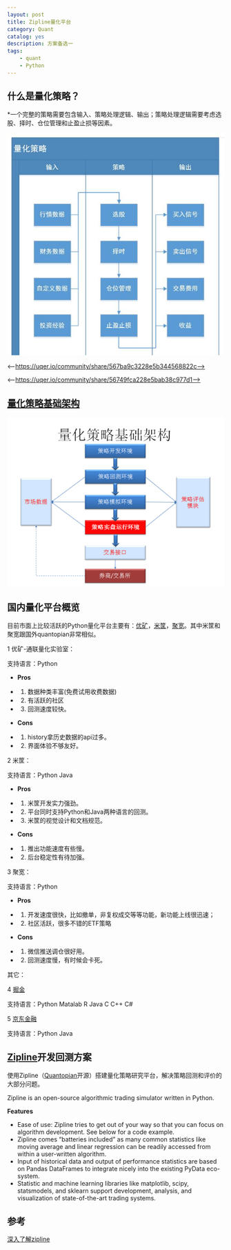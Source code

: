 ```yaml
---
layout: post
title: Zipline量化平台
category: Quant
catalog: yes
description: 方案备选一
tags:
    - quant
    - Python
---
```

## 什么是量化策略？

*一个完整的策略需要包含输入、策略处理逻辑、输出；策略处理逻辑需要考虑选股、择时、仓位管理和止盈止损等因素。

![](/images/quant/what_is_algo.jpg)

<--https://uqer.io/community/share/567ba9c3228e5b344568822c-->

<--https://uqer.io/community/share/56749fca228e5bab38c977d1-->

## [量化策略基础架构](https://zhuanlan.zhihu.com/p/23488593)

![](/images/quant/quant_plat.png)

## 国内量化平台概览

目前市面上比较活跃的Python量化平台主要有：[优矿](https://uqer.io/contest/home/)，[米筐](https://www.ricequant.com/)，[聚宽](https://www.joinquant.com/)。其中米筐和聚宽跟国外quantopian非常相似。

1 优矿-通联量化实验室：

支持语言：Python

* **Pros**
* 1. 数据种类丰富(免费试用收费数据)
* 2. 有活跃的社区
* 3. 回测速度较快。

* **Cons**
* 1. history拿历史数据的api过多。
* 2. 界面体验不够友好。

2 米筐：

支持语言：Python Java

* **Pros**
* 1. 米筐开发实力强劲。
* 2. 平台同时支持Python和Java两种语言的回测。
* 3. 米筐的视觉设计和文档规范。

* **Cons**
* 1. 推出功能速度有些慢。
* 2. 后台稳定性有待加强。

3 聚宽：

支持语言：Python

* **Pros**
* 1. 开发速度很快，比如撤单，非复权成交等等功能，新功能上线很迅速；
* 2. 社区活跃，很多不错的ETF策略

* **Cons**
* 1. 微信推送调仓很好用。
* 2. 回测速度慢，有时候会卡死。

其它：

4 [掘金](http://www.myquant.cn/)

支持语言：Python Matalab R Java C C++ C#

5 [京东金融](https://quant.jd.com/)

支持语言：Python Java

## [Zipline](http://www.zipline.io/index.html)开发回测方案

使用Zipline（[Quantopian](https://www.quantopian.com/home)开源）搭建量化策略研究平台，解决策略回测和评价的大部分问题。

Zipline is an open-source algorithmic trading simulator written in Python.

**Features**

* Ease of use: Zipline tries to get out of your way so that you can focus on algorithm development. See below for a code example.
* Zipline comes “batteries included” as many common statistics like moving average and linear regression can be readily accessed from within a user-written algorithm.
* Input of historical data and output of performance statistics are based on Pandas DataFrames to integrate nicely into the existing PyData eco-system.
* Statistic and machine learning libraries like matplotlib, scipy, statsmodels, and sklearn support development, analysis, and visualization of state-of-the-art trading systems.

## 参考

[深入了解zipline](http://zipline.zhikuang.org/234736)
